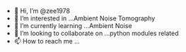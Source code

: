 - 👋 Hi, I’m @zee1978
- 👀 I’m interested in ...Ambient Noise Tomography
- 🌱 I’m currently learning ...Ambient Noise
- 💞️ I’m looking to collaborate on ...python modules related 
- 📫 How to reach me ...

<!---
zee1978/zee1978 is a ✨ special ✨ repository because its `README.md` (this file) appears on your GitHub profile.
You can click the Preview link to take a look at your changes.
--->
